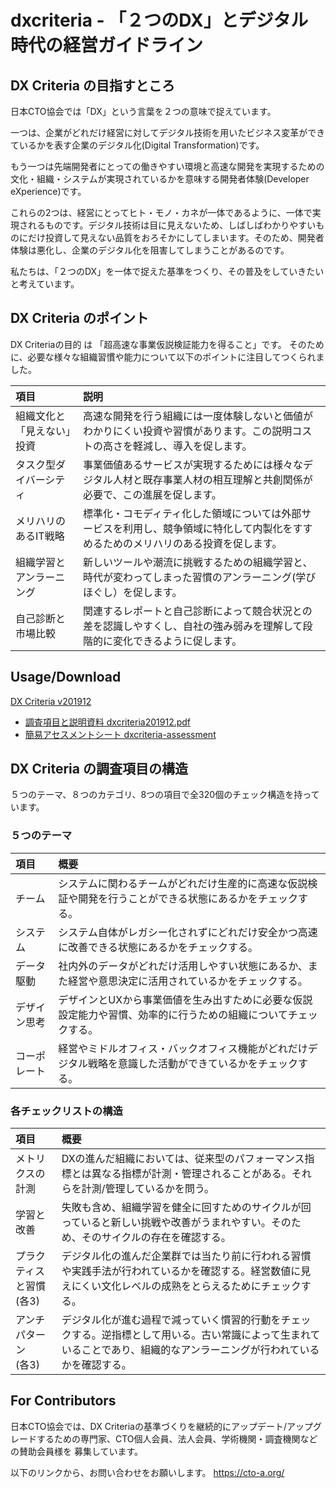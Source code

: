 # dxcriteria - 「２つのDX」とデジタル時代の経営ガイドライン

## DX Criteria の目指すところ

日本CTO協会では「DX」という言葉を２つの意味で捉えています。

一つは、企業がどれだけ経営に対してデジタル技術を用いたビジネス変革ができているかを表す企業のデジタル化(Digital Transformation)です。

もう一つは先端開発者にとっての働きやすい環境と高速な開発を実現するための文化・組織・システムが実現されているかを意味する開発者体験(Developer eXperience)です。

これらの2つは、経営にとってヒト・モノ・カネが一体であるように、一体で実現されるものです。デジタル技術は目に見えないため、しばしばわかりやすいものにだけ投資して見えない品質をおろそかにしてしまいます。そのため、開発者体験は悪化し、企業のデジタル化を阻害してしまうことがあるのです。

私たちは、「２つのDX」を一体で捉えた基準をつくり、その普及をしていきたいと考えています。

## DX Criteria のポイント
DX Criteriaの目的 は 「超高速な事業仮説検証能力を得ること」です。
そのために、必要な様々な組織習慣や能力について以下のポイントに注目してつくられました。

| 項目 | 説明 |
|:--|:--|
| 組織文化と「見えない」投資 | 高速な開発を行う組織には一度体験しないと価値がわかりにくい投資や習慣があります。この説明コストの高さを軽減し、導入を促します。 |
| タスク型ダイバーシティ | 事業価値あるサービスが実現するためには様々なデジタル人材と既存事業人材の相互理解と共創関係が必要で、この進展を促します。 |
| メリハリのあるIT戦略 | 標準化・コモディティ化した領域については外部サービスを利用し、競争領域に特化して内製化をすすめるためのメリハリのある投資を促します。 |
| 組織学習とアンラーニング | 新しいツールや潮流に挑戦するための組織学習と、時代が変わってしまった習慣のアンラーニング(学びほぐし）を促します。 |
| 自己診断と市場比較 | 関連するレポートと自己診断によって競合状況との差を認識しやすくし、自社の強み弱みを理解して段階的に変化できるように促します。 |

## Usage/Download

[DX Criteria v201912](https://drive.google.com/drive/u/3/folders/1Kp7DTrpMIfXBoym1U0tB3VZKpyF8AmGc)

+ [調査項目と説明資料 dxcriteria201912.pdf](https://drive.google.com/file/d/1ifLKMVIr7IBCARcc8uUa4e0GxsEZ3aIN/view?usp=sharing)
+ [簡易アセスメントシート dxcriteria-assessment ](https://docs.google.com/spreadsheets/d/1Wnyz6vZVrVnkbteQsrJ7IROFaiFb6ocDLocG2KzzWJs/edit?usp=sharing)


## DX Criteria の調査項目の構造
５つのテーマ、８つのカテゴリ、8つの項目で全320個のチェック構造を持っています。
### ５つのテーマ

| 項目 | 概要 |
|:--|:--|
| チーム | システムに関わるチームがどれだけ生産的に高速な仮説検証や開発を行うことができる状態にあるかをチェックする。 |
| システム | システム自体がレガシー化されずにどれだけ安全かつ高速に改善できる状態にあるかをチェックする。 |
| データ駆動 | 社内外のデータがどれだけ活用しやすい状態にあるか、また経営や意思決定に活用されているかをチェックする。 |
| デザイン思考 | デザインとUXから事業価値を生み出すために必要な仮説設定能力や習慣、効率的に行うための組織についてチェックする。 |
| コーポレート | 経営やミドルオフィス・バックオフィス機能がどれだけデジタル戦略を意識した活動ができているかをチェックする。 |

### 各チェックリストの構造
| 項目 | 概要 |
|:--|:--|
| メトリクスの計測 | DXの進んだ組織においては、従来型のパフォーマンス指標とは異なる指標が計測・管理されることがある。それらを計測/管理しているかを問う。 |
| 学習と改善 | 失敗も含め、組織学習を健全に回すためのサイクルが回っていると新しい挑戦や改善がうまれやすい。そのため、そのサイクルの存在を確認する。 |
| プラクティスと習慣<br/>(各3) | デジタル化の進んだ企業群では当たり前に行われる習慣や実践手法が行われているかを確認する。経営数値に見えにくい文化レベルの成熟をとらえるためにチェックする。 |
| アンチパターン<br/>(各3)<br/> | デジタル化が進む過程で減っていく慣習的行動をチェックする。逆指標として用いる。古い常識によって生まれていることであり、組織的なアンラーニングが行われているかを確認する。 |


## For Contributors

日本CTO協会では、DX Criteriaの基準づくりを継続的にアップデート/アップグレードするための専門家、CTO個人会員、法人会員、学術機関・調査機関などの賛助会員様を
募集しています。

以下のリンクから、お問い合わせをお願いします。
https://cto-a.org/

